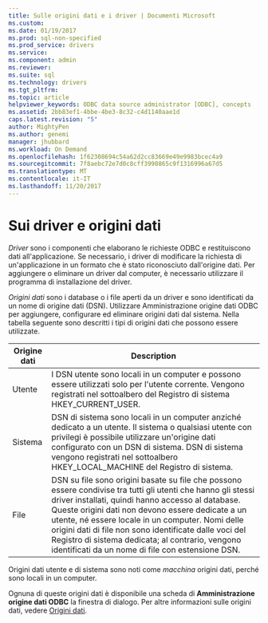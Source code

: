 ```yaml
---
title: Sulle origini dati e i driver | Documenti Microsoft
ms.custom: 
ms.date: 01/19/2017
ms.prod: sql-non-specified
ms.prod_service: drivers
ms.service: 
ms.component: admin
ms.reviewer: 
ms.suite: sql
ms.technology: drivers
ms.tgt_pltfrm: 
ms.topic: article
helpviewer_keywords: ODBC data source administrator [ODBC], concepts
ms.assetid: 2bb83ef1-4bbe-4be3-8c32-c4d1140aae1d
caps.latest.revision: "5"
author: MightyPen
ms.author: genemi
manager: jhubbard
ms.workload: On Demand
ms.openlocfilehash: 1f62308694c54a62d2cc83669e49e9983bcec4a9
ms.sourcegitcommit: 7f8aebc72e7d0c8cff3990865c9f1316996a67d5
ms.translationtype: MT
ms.contentlocale: it-IT
ms.lasthandoff: 11/20/2017
---
```

# <a name="about-drivers-and-data-sources"></a>Sui driver e origini dati
*Driver* sono i componenti che elaborano le richieste ODBC e restituiscono dati all'applicazione. Se necessario, i driver di modificare la richiesta di un'applicazione in un formato che è stato riconosciuto dall'origine dati. Per aggiungere o eliminare un driver dal computer, è necessario utilizzare il programma di installazione del driver.  
  
 *Origini dati* sono i database o i file aperti da un driver e sono identificati da un nome di origine dati (DSN). Utilizzare Amministrazione origine dati ODBC per aggiungere, configurare ed eliminare origini dati dal sistema. Nella tabella seguente sono descritti i tipi di origini dati che possono essere utilizzate.  
  
|Origine dati|Description|  
|-----------------|-----------------|  
|Utente|I DSN utente sono locali in un computer e possono essere utilizzati solo per l'utente corrente. Vengono registrati nel sottoalbero del Registro di sistema HKEY_CURRENT_USER.|  
|Sistema|DSN di sistema sono locali in un computer anziché dedicato a un utente. Il sistema o qualsiasi utente con privilegi è possibile utilizzare un'origine dati configurato con un DSN di sistema. DSN di sistema vengono registrati nel sottoalbero HKEY_LOCAL_MACHINE del Registro di sistema.|  
|File|DSN su file sono origini basate su file che possono essere condivise tra tutti gli utenti che hanno gli stessi driver installati, quindi hanno accesso al database. Queste origini dati non devono essere dedicate a un utente, né essere locale in un computer. Nomi delle origini dati di file non sono identificate dalle voci del Registro di sistema dedicata; al contrario, vengono identificati da un nome di file con estensione DSN.|  
  
 Origini dati utente e di sistema sono noti come *macchina* origini dati, perché sono locali in un computer.  
  
 Ognuna di queste origini dati è disponibile una scheda di **Amministrazione origine dati ODBC** la finestra di dialogo. Per altre informazioni sulle origini dati, vedere [Origini dati](../../odbc/reference/data-sources.md).
